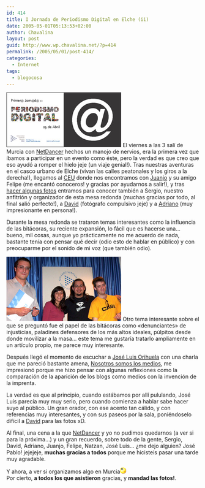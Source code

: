 ```yaml
---
id: 414
title: I Jornada de Periodismo Digital en Elche (ii)
date: 2005-05-01T05:13:53+02:00
author: Chavalina
layout: post
guid: http://www.wp.chavalina.net/?p=414
permalink: /2005/05/01/post-414/
categories:
  - Internet
tags:
  - blogocosa
---
```

<img class="imgizqda" src="/imagenes/fotos/jornadas-elche.jpg" alt="Folleto publicitario de las jornadas" /> El viernes a las 3 sal&iacute; de Murcia con <a href="http://www.netdancerplanet.info/" target="_blank">NetDancer</a> hechos un manojo de nervios, era la primera vez que &iacute;bamos a participar en un evento como éste, pero la verdad es que creo que eso ayud&oacute; a romper el hielo jeje (un viaje genial!). Tras nuestras aventuras en el casco urbano de Elche (vivan las calles peatonales y los giros a la derecha!), llegamos al <a href="http://www.uch.ceu.es/" target="_blank">CEU</a> donde nos encontramos con <a href="http://blackshell.usebox.net/" target="_blank">Juanjo</a> y su amigo Felipe (me encant&oacute; conoceros! y gracias por ayudarnos a salir!), y tras <a href="http://www.flickr.com/photos/netdancer/11688138/" target="_blank">hacer algunas fotos</a> entramos para conocer también a Sergio, nuestro anfitri&oacute;n y organizador de esta mesa redonda (muchas gracias por todo, al final sali&oacute; perfecto!), a <a href="http://www.caleidos.org/" target="_blank">David</a> (fot&oacute;grafo compulsivo jeje) y a <a href="http://www.diariodeunjabali.com/" target="_blank">Adriano</a> (muy impresionante en persona!).

Durante la mesa redonda se trataron temas interesantes como la influencia de las bitácoras, su reciente expansi&oacute;n, lo fácil que es hacerse una… bueno, mil cosas, aunque yo prácticamente no me acuerdo de nada, bastante ten&iacute;a con pensar qué decir (odio esto de hablar en p&uacute;blico) y con preocuparme por el sonido de mi voz (que también odio).

<img class="imgizqda" src="/imagenes/fotos/mesa-redonda-elche.jpg" alt="Adriano, yo misma, David y Jose Pablo" /> Otro tema interesante sobre el que se pregunt&oacute; fue el papel de las bitácoras como «denunciantes» de injusticias, paladines defensores de los más altos ideales, p&uacute;lpitos desde donde movilizar a la masa… este tema me gustar&iacute;a tratarlo ampliamente en un art&iacute;culo propio, me parece muy interesante.

Después lleg&oacute; el momento de escuchar a <a href="http://ecuaderno.com/" target="_blank">José Luis Orihuela</a> con una charla que me pareci&oacute; bastante amena, <a href="http://www.ecuaderno.com/archives/000661.php" target="_blank">Nosotros somos los medios</a>, me impresion&oacute; porque me hizo pensar con algunas reflexiones como la comparaci&oacute;n de la aparici&oacute;n de los blogs como medios con la invenci&oacute;n de la imprenta.

La verdad es que al principio, cuando estábamos por all&iacute; pululando, José Luis parec&iacute;a muy muy serio, pero cuando comienza a hablar sabe hacer suyo al p&uacute;blico. Un gran orador, con ese acento tan cálido, y con referencias muy interesantes, y con sus paseos por la sala, poniéndoselo dif&iacute;cil a <a href="http://www.caleidos.org/" target="_blank">David</a> para las fotos xD.

Al final, una cena a la que <a href="http://www.netdancerplanet.info/" target="_blank">NetDancer</a> y yo no pudimos quedarnos (a ver si para la pr&oacute;xima…) y un gran recuerdo, sobre todo de la gente, Sergio, David, Adriano, Juanjo, Felipe, Natzan, José Luis… &iquest;me dejo alguien? José Pablo! jejejeje, **muchas gracias a todos** porque me hicisteis pasar una tarde muy agradable.

Y ahora, a ver si organizamos algo en Murcia![emo](/imagenes/emoticonos/pensativo.gif)  
Por cierto, **a todos los que asistieron** gracias, y **mandad las fotos!**.